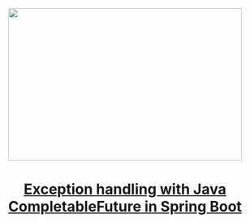 
<p align="center">
  <img width="460" height="300" src="https://miro.medium.com/max/720/1*tdo0RsaY8LmKXJlqFg2_fQ.webp">
</p>

<h1 align="center"><a href="https://medium.com/javarevisited/exception-handling-with-java-completablefuture-in-spring-boot-256ed4ad877f">Exception handling with Java CompletableFuture in Spring Boot
</a></h1>
